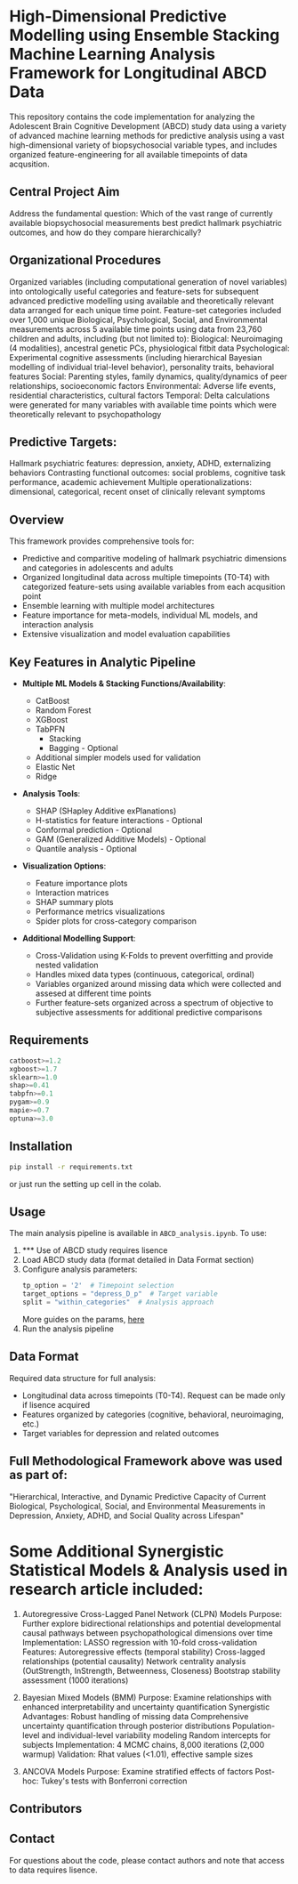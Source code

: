 # High-Dimensional Predictive Modelling using Ensemble Stacking Machine Learning Analysis Framework for Longitudinal ABCD Data 
This repository contains the code implementation for analyzing the Adolescent Brain Cognitive Development (ABCD) study data using a variety of advanced machine learning methods for predictive analysis using a vast high-dimensional variety of biopsychosocial variable types, and includes organized feature-engineering for all available timepoints of data acqusition.

## Central Project Aim
Address the fundamental question: Which of the vast range of currently available biopsychosocial measurements best predict hallmark psychiatric outcomes, and how do they compare hierarchically?

## Organizational Procedures
Organized variables (including computational generation of novel variables) into ontologically useful categories and feature-sets for subsequent advanced predictive modelling using available and theoretically relevant data arranged for each unique time point.
Feature-set categories included over 1,000 unique Biological, Psychological, Social, and Environmental measurements across 5 available time points using data from 23,760 children and adults, including (but not limited to):
Biological: Neuroimaging (4 modalities), ancestral genetic PCs, physiological fitbit data
Psychological: Experimental cognitive assessments (including hierarchical Bayesian modelling of individual trial-level behavior), personality traits, behavioral features
Social: Parenting styles, family dynamics, quality/dynamics of peer relationships, socioeconomic factors
Environmental: Adverse life events, residential characteristics, cultural factors
Temporal: Delta calculations were generated for many variables with available time points which were theoretically relevant to psychopathology

## Predictive Targets:
Hallmark psychiatric features: depression, anxiety, ADHD, externalizing behaviors
Contrasting functional outcomes: social problems, cognitive task performance, academic achievement
Multiple operationalizations: dimensional, categorical, recent onset of clinically relevant symptoms

## Overview
This framework provides comprehensive tools for:
- Predictive and comparitive modeling of hallmark psychiatric dimensions and categories in adolescents and adults
- Organized longitudinal data across multiple timepoints (T0-T4) with categorized feature-sets using available variables from each acqusition point
- Ensemble learning with multiple model architectures
- Feature importance for meta-models, individual ML models, and interaction analysis
- Extensive visualization and model evaluation capabilities

## Key Features in Analytic Pipeline
- **Multiple ML Models & Stacking Functions/Availability**: 
  - CatBoost
  - Random Forest
  - XGBoost
  - TabPFN
     - Stacking
     - Bagging - Optional
  - Additional simpler models used for validation 
  - Elastic Net
  - Ridge
  
- **Analysis Tools**:
  - SHAP (SHapley Additive exPlanations)
  - H-statistics for feature interactions - Optional
  - Conformal prediction - Optional
  - GAM (Generalized Additive Models) - Optional
  - Quantile analysis - Optional

- **Visualization Options**:
  - Feature importance plots
  - Interaction matrices
  - SHAP summary plots
  - Performance metrics visualizations
  - Spider plots for cross-category comparison
 
- **Additional Modelling Support**:
  - Cross-Validation using K-Folds to prevent overfitting and provide nested validation
  - Handles mixed data types (continuous, categorical, ordinal)
  - Variables organized around missing data which were collected and assesed at different time points
  - Further feature-sets organized across a spectrum of objective to subjective assessments for additional predictive comparisons 

## Requirements

```python
catboost>=1.2
xgboost>=1.7
sklearn>=1.0
shap>=0.41
tabpfn>=0.1
pygam>=0.9
mapie>=0.7
optuna>=3.0
```

## Installation

```bash
pip install -r requirements.txt
```

or just run the setting up cell in the colab.

## Usage

The main analysis pipeline is available in `ABCD_analysis.ipynb`. To use:

1. *** Use of ABCD study requires lisence 
2. Load ABCD study data (format detailed in Data Format section)
3. Configure analysis parameters:
   ```python
   tp_option = '2'  # Timepoint selection
   target_options = "depress_D_p"  # Target variable
   split = "within_categories"  # Analysis approach
   ```
   More guides on the params, [here](https://github.com/clarkmit/DepPre/blob/main/parameters_guide.md)
4. Run the analysis pipeline

## Data Format

Required data structure for full analysis:
- Longitudinal data across timepoints (T0-T4). Request can be made only if lisence acquired 
- Features organized by categories (cognitive, behavioral, neuroimaging, etc.)
- Target variables for depression and related outcomes



## Full Methodological Framework above was used as part of:
"Hierarchical, Interactive, and Dynamic Predictive Capacity of Current Biological, Psychological, Social, and Environmental Measurements in Depression, Anxiety, ADHD, and Social Quality across Lifespan"

  # Some Additional Synergistic Statistical Models & Analysis used in research article included:
  1. Autoregressive Cross-Lagged Panel Network (CLPN) Models
  Purpose: Further explore bidirectional relationships and potential developmental causal pathways between psychopathological dimensions over time
  Implementation: LASSO regression with 10-fold cross-validation
  Features:
  Autoregressive effects (temporal stability)
  Cross-lagged relationships (potential causality)
  Network centrality analysis (OutStrength, InStrength, Betweenness, Closeness)
  Bootstrap stability assessment (1000 iterations)
  
  2. Bayesian Mixed Models (BMM)
  Purpose: Examine relationships with enhanced interpretability and uncertainty quantification
  Synergistic Advantages:
  Robust handling of missing data
  Comprehensive uncertainty quantification through posterior distributions
  Population-level and individual-level variability modeling
  Random intercepts for subjects
  Implementation: 4 MCMC chains, 8,000 iterations (2,000 warmup)
  Validation: Rhat values (<1.01), effective sample sizes
  
  3. ANCOVA Models
  Purpose: Examine stratified effects of factors
  Post-hoc: Tukey's tests with Bonferroni correction



## Contributors


## Contact
For questions about the code, please contact authors and note that access to data requires lisence.
